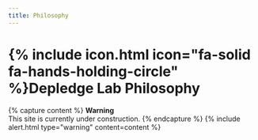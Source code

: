 ```yaml
---
title: Philosophy
---
```


# {% include icon.html icon="fa-solid fa-hands-holding-circle" %}Depledge Lab Philosophy

{% capture content %}
**Warning**<br>
This site is currently under construction.
{% endcapture %}
{% include alert.html type="warning" content=content %}